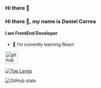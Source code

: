 ### Hi there 👋

<!--
**Daniel3132/Daniel3132** is a ✨ _special_ ✨ repository because its `README.md` (this file) appears on your GitHub profile.
-->

### Hi there 👋, my name is Daniel Correa 
#### I am FrontEnd Developer

- 🌱 I’m currently learning React  


[<img src='https://cdn.jsdelivr.net/npm/simple-icons@3.0.1/icons/github.svg' alt='github' height='40'>](https://github.com/daniel3132)  

[![Top Langs](https://github-readme-stats.vercel.app/api/top-langs/?username=daniel3132)](https://github.com/anuraghazra/github-readme-stats)

![GitHub stats](https://github-readme-stats.vercel.app/api?username=daniel3132&show_icons=true)  

